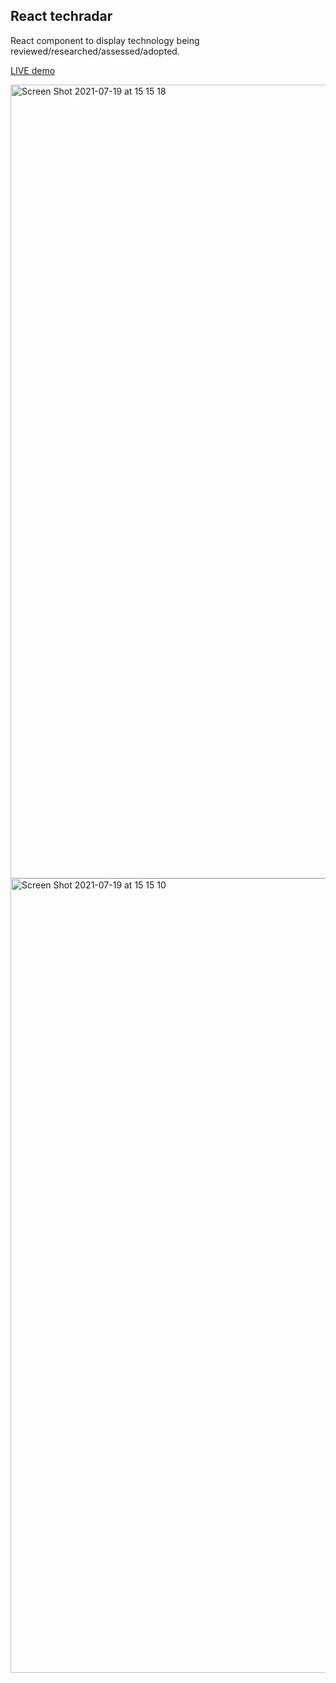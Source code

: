 ## React techradar

React component to display technology being reviewed/researched/assessed/adopted.

[LIVE demo](https://htmlpreview.github.io/?https://github.com/sergeylukin/react-techradar/blob/gh-pages/index.html)

<img width="1270" alt="Screen Shot 2021-07-19 at 15 15 18" src="https://user-images.githubusercontent.com/720339/126158303-83c41b84-43d1-424f-ab13-3148e1c491a4.png">

<img width="1271" alt="Screen Shot 2021-07-19 at 15 15 10" src="https://user-images.githubusercontent.com/720339/126158310-756b35e0-cc74-4841-a1cd-1d8c006ec599.png">
